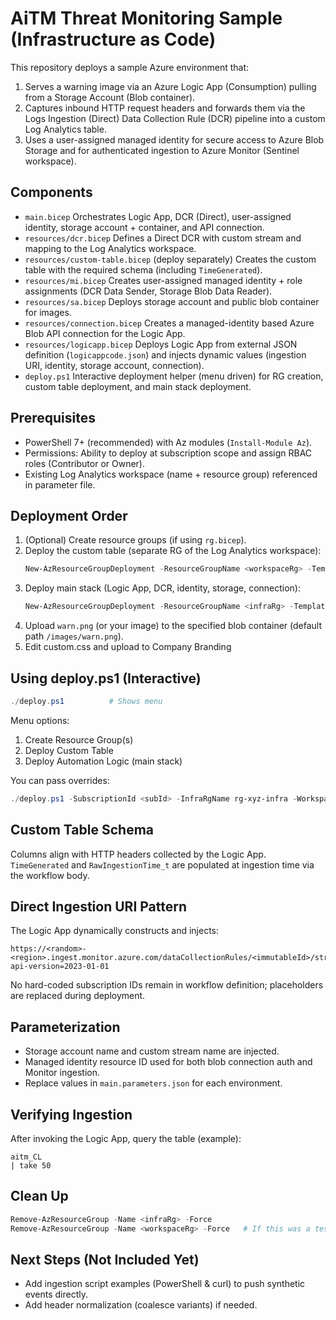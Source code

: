 # AiTM Threat Monitoring Sample (Infrastructure as Code)

This repository deploys a sample Azure environment that:

1. Serves a warning image via an Azure Logic App (Consumption) pulling from a Storage Account (Blob container).
2. Captures inbound HTTP request headers and forwards them via the Logs Ingestion (Direct) Data Collection Rule (DCR) pipeline into a custom Log Analytics table.
3. Uses a user-assigned managed identity for secure access to Azure Blob Storage and for authenticated ingestion to Azure Monitor (Sentinel workspace).

## Components

- `main.bicep` Orchestrates Logic App, DCR (Direct), user-assigned identity, storage account + container, and API connection.
- `resources/dcr.bicep` Defines a Direct DCR with custom stream and mapping to the Log Analytics workspace.
- `resources/custom-table.bicep` (deploy separately) Creates the custom table with the required schema (including `TimeGenerated`).
- `resources/mi.bicep` Creates user-assigned managed identity + role assignments (DCR Data Sender, Storage Blob Data Reader).
- `resources/sa.bicep` Deploys storage account and public blob container for images.
- `resources/connection.bicep` Creates a managed-identity based Azure Blob API connection for the Logic App.
- `resources/logicapp.bicep` Deploys Logic App from external JSON definition (`logicappcode.json`) and injects dynamic values (ingestion URI, identity, storage account, connection).
- `deploy.ps1` Interactive deployment helper (menu driven) for RG creation, custom table deployment, and main stack deployment.

## Prerequisites

- PowerShell 7+ (recommended) with Az modules (`Install-Module Az`).
- Permissions: Ability to deploy at subscription scope and assign RBAC roles (Contributor or Owner).
- Existing Log Analytics workspace (name + resource group) referenced in parameter file.

## Deployment Order

1. (Optional) Create resource groups (if using `rg.bicep`).
2. Deploy the custom table (separate RG of the Log Analytics workspace):
	```powershell
	New-AzResourceGroupDeployment -ResourceGroupName <workspaceRg> -TemplateFile .\resources\custom-table.bicep -Verbose
	```
3. Deploy main stack (Logic App, DCR, identity, storage, connection):
	```powershell
	New-AzResourceGroupDeployment -ResourceGroupName <infraRg> -TemplateFile .\main.bicep -TemplateParameterFile .\main.parameters.json -Verbose
	```
4. Upload `warn.png` (or your image) to the specified blob container (default path `/images/warn.png`).
5. Edit custom.css and upload to Company Branding

## Using deploy.ps1 (Interactive)

```powershell
./deploy.ps1          # Shows menu
```
Menu options:
1. Create Resource Group(s)
2. Deploy Custom Table
3. Deploy Automation Logic (main stack)

You can pass overrides:
```powershell
./deploy.ps1 -SubscriptionId <subId> -InfraRgName rg-xyz-infra -WorkspaceRgName rg-xyz-sec -Location westeurope
```

## Custom Table Schema
Columns align with HTTP headers collected by the Logic App. `TimeGenerated` and `RawIngestionTime_t` are populated at ingestion time via the workflow body.

## Direct Ingestion URI Pattern

The Logic App dynamically constructs and injects:
```
https://<random>-<region>.ingest.monitor.azure.com/dataCollectionRules/<immutableId>/streams/<CustomStream>?api-version=2023-01-01
```
No hard-coded subscription IDs remain in workflow definition; placeholders are replaced during deployment.

## Parameterization

- Storage account name and custom stream name are injected.
- Managed identity resource ID used for both blob connection auth and Monitor ingestion.
- Replace values in `main.parameters.json` for each environment.

## Verifying Ingestion

After invoking the Logic App, query the table (example):
```kusto
aitm_CL
| take 50
```

## Clean Up

```powershell
Remove-AzResourceGroup -Name <infraRg> -Force
Remove-AzResourceGroup -Name <workspaceRg> -Force   # If this was a test workspace RG
```

## Next Steps (Not Included Yet)

- Add ingestion script examples (PowerShell & curl) to push synthetic events directly.
- Add header normalization (coalesce variants) if needed.
